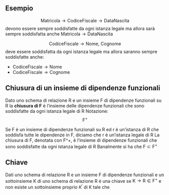 ## Esempio
$$
\text{Matricola} \rightarrow \text{CodiceFiscale} \rightarrow \text{DataNascita}
$$
devono essere sempre soddisfatte da ogni istanza legale ma allora sarà sempre soddisfatta anche $\text{Matricola}\rightarrow\text{DataNascita}$


$$
\text{CodiceFiscale}\rightarrow\text{Nome, Cognome}
$$
deve essere soddisfatta da ogni istanza legale ma allora saranno sempre soddisfatte anche:
- $\text{CodiceFiscale}\rightarrow\text{Nome}$
- $\text{CodiceFiscale}\rightarrow\text{Cognome}$

## Chiusura di un insieme di dipendenze funzionali
Dato uno schema di relazione $\text{R}$ e un insieme $\text{F}$ di dipendenze funzionali su $\text{R}$ la **chiusura di $\text{F}$** è l’insieme delle dipendenze funzionali che sono soddisfatte da ogni istanza legale di $\text{R}$
Notazione:
$$
\text{F}^+
$$

Se F è un insieme di dipendenze funzionali su R ed r è un’istanza di R che soddisfa tutte le dipendenze in F, diciamo che r è un’istanza legale di R
La chiusura di F, denotata con F^+, è l’insieme di dipendenze funzionali che sono soddisfatte da ogni istanza legale di R
Banalmente si ha che $\text{F}\subset \text{F}^+$


## Chiave
Dati uno schema di relazione $\text{R}$ e un insieme $\text{F}$ di dipendenze funzionali e un sottoinsieme $\text{K}$ di uno schema di relazione $\text{R}$ è una chiave se $\text{K}\rightarrow\text{R}\in \text{F}^+$ e non esiste un sottoinsieme proprio $K^'$ di $\text{K}$ tale che 

